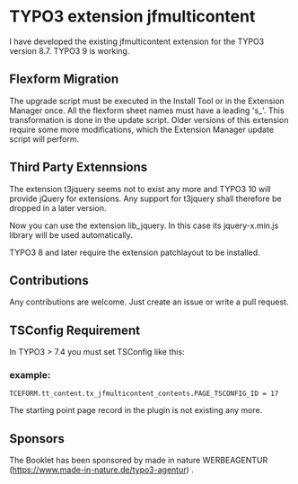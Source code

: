 # TYPO3 extension jfmulticontent

I have developed the existing jfmulticontent extension for the TYPO3 version 8.7. TYPO3 9 is working.

## Flexform Migration

The upgrade script must be executed in the Install Tool or in the Extension Manager once. All the flexform sheet names must have a leading 's_'. This transformation is done in the update script. Older versions of this extension require some more modifications, which the Extension Manager update script will perform.

## Third Party Extennsions

The extension t3jquery seems not to exist any more and TYPO3 10 will provide jQuery for extensions. Any support for t3jquery shall therefore be dropped in a later version.

Now you can use the extension lib_jquery. In this case its jquery-x.min.js library will be used automatically.

TYPO3 8 and later require the extension patchlayout to be installed.

## Contributions

Any contributions are welcome. Just create an issue or write a pull request.


## TSConfig Requirement

In TYPO3 > 7.4 you must set TSConfig like this:
### example:
```
TCEFORM.tt_content.tx_jfmulticontent_contents.PAGE_TSCONFIG_ID = 17

```

The starting point page record in the plugin is not existing any more.

## Sponsors

The Booklet has been sponsored by made in nature WERBEAGENTUR (https://www.made-in-nature.de/typo3-agentur) .


